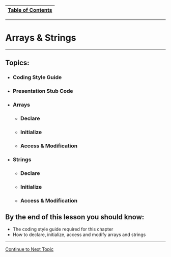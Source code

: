 |[Table of Contents](/00-Table-of-Contents.md)|
|---|

---

# Arrays & Strings

---

## Topics:

* ### Coding Style Guide
* ### Presentation Stub Code
* ### Arrays

  * ### Declare
  * ### Initialize
  * ### Access & Modification
* ### Strings

  * ### Declare
  * ### Initialize
  * ### Access & Modification

## By the end of this lesson you should know:

* The coding style guide required for this chapter
* How to declare, initialize, access and modify arrays and strings

---

<a href="https://github.com/CyberTrainingUSAF/05-C-Programming/blob/master/03_Arrays_strings/01_Coding_style_guide.md" rel="Continue to Next Topic"> Continue to Next Topic </a>


